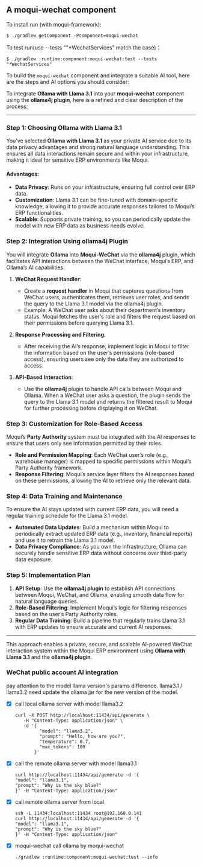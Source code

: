 ## A moqui-wechat component

To install run (with moqui-framework):

    $ ./gradlew getComponent -Pcomponent=moqui-wechat

To test run(use --tests ""*WechatServices" match the case)：

    $ ./gradlew :runtime:component:moqui-wechat:test --tests "*WechatServices"


To build the `moqui-wechat` component and integrate a suitable AI tool, here are the steps and AI options you should consider:

To integrate **Ollama with Llama 3.1** into your **moqui-wechat** component using the **ollama4j plugin**, here is a refined and clear description of the process:

---

### Step 1: Choosing Ollama with Llama 3.1
You’ve selected **Ollama with Llama 3.1** as your private AI service due to its data privacy advantages and strong natural language understanding. This ensures all data interactions remain secure and within your infrastructure, making it ideal for sensitive ERP environments like Moqui.

#### Advantages:
- **Data Privacy**: Runs on your infrastructure, ensuring full control over ERP data.
- **Customization**: Llama 3.1 can be fine-tuned with domain-specific knowledge, allowing it to provide accurate responses tailored to Moqui’s ERP functionalities.
- **Scalable**: Supports private training, so you can periodically update the model with new ERP data as business needs evolve.

### Step 2: Integration Using ollama4j Plugin
You will integrate **Ollama** into **Moqui-WeChat** via the **ollama4j** plugin, which facilitates API interactions between the WeChat interface, Moqui’s ERP, and Ollama’s AI capabilities.

1. **WeChat Request Handler**:
   - Create a **request handler** in Moqui that captures questions from WeChat users, authenticates them, retrieves user roles, and sends the query to the Llama 3.1 model via the ollama4j plugin.
   - Example: A WeChat user asks about their department’s inventory status. Moqui fetches the user's role and filters the request based on their permissions before querying Llama 3.1.

2. **Response Processing and Filtering**:
   - After receiving the AI’s response, implement logic in Moqui to filter the information based on the user’s permissions (role-based access), ensuring users see only the data they are authorized to access.

3. **API-Based Interaction**:
   - Use the **ollama4j** plugin to handle API calls between Moqui and Ollama. When a WeChat user asks a question, the plugin sends the query to the Llama 3.1 model and returns the filtered result to Moqui for further processing before displaying it on WeChat.

### Step 3: Customization for Role-Based Access
Moqui’s **Party Authority** system must be integrated with the AI responses to ensure that users only see information permitted by their roles.

- **Role and Permission Mapping**: Each WeChat user’s role (e.g., warehouse manager) is mapped to specific permissions within Moqui’s Party Authority framework.
- **Response Filtering**: Moqui’s service layer filters the AI responses based on these permissions, allowing the AI to retrieve only the relevant data.

### Step 4: Data Training and Maintenance
To ensure the AI stays updated with current ERP data, you will need a regular training schedule for the Llama 3.1 model.

- **Automated Data Updates**: Build a mechanism within Moqui to periodically extract updated ERP data (e.g., inventory, financial reports) and use it to retrain the Llama 3.1 model.
- **Data Privacy Compliance**: As you own the infrastructure, Ollama can securely handle sensitive ERP data without concerns over third-party data exposure.

### Step 5: Implementation Plan

1. **API Setup**: Use the **ollama4j plugin** to establish API connections between Moqui, WeChat, and Ollama, enabling smooth data flow for natural language queries.
2. **Role-Based Filtering**: Implement Moqui’s logic for filtering responses based on the user’s Party Authority roles.
3. **Regular Data Training**: Build a pipeline that regularly trains Llama 3.1 with ERP updates to ensure accurate and current AI responses.

---

This approach enables a private, secure, and scalable AI-powered WeChat interaction system within the Moqui ERP environment using **Ollama with Llama 3.1** and the **ollama4j plugin**.

### WeChat public account AI integration
pay attention to the model llama version's params difference. llama3.1 / llama3.2
need update the ollama jar for the new version of the model.

- [x] call local ollama server with model llama3.2
  ```
  curl -X POST http://localhost:11434/api/generate \
     -H "Content-Type: application/json" \
     -d '{
           "model": "llama3.2",
           "prompt": "Hello, how are you?",
           "temperature": 0.7,
           "max_tokens": 100
         }'
  ```
- [x] call the remote ollama server with model llama3.1
  ```
  curl http://localhost:11434/api/generate -d '{
  "model": "llama3.1",
  "prompt": "Why is the sky blue?"
  }' -H "Content-Type: application/json"
  ```
- [x] call remote ollama server from local
  ```
  ssh -L 11434:localhost:11434 root@192.168.0.141   
  curl http://localhost:11434/api/generate -d '{
  "model": "llama3.1",
  "prompt": "Why is the sky blue?"
  }' -H "Content-Type: application/json"
  ```
- [x] moqui-wechat call ollama by moqui-wechat
  ```
  ./gradlew :runtime:component:moqui-wechat:test --info
  ```